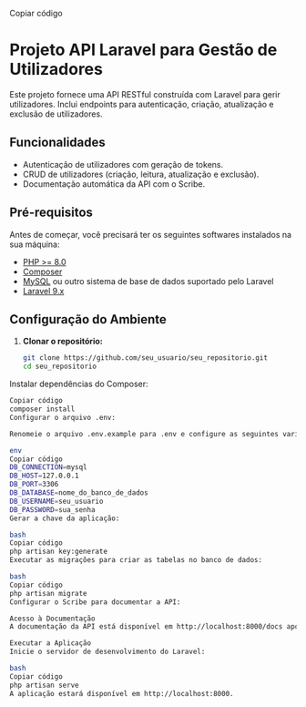 
Copiar código
# Projeto API Laravel para Gestão de Utilizadores

Este projeto fornece uma API RESTful construída com Laravel para gerir utilizadores. Inclui endpoints para autenticação, criação, atualização e exclusão de utilizadores.

## Funcionalidades

- Autenticação de utilizadores com geração de tokens.
- CRUD de utilizadores (criação, leitura, atualização e exclusão).
- Documentação automática da API com o Scribe.

## Pré-requisitos

Antes de começar, você precisará ter os seguintes softwares instalados na sua máquina:

- [PHP >= 8.0](https://www.php.net/)
- [Composer](https://getcomposer.org/)
- [MySQL](https://www.mysql.com/) ou outro sistema de base de dados suportado pelo Laravel
- [Laravel 9.x](https://laravel.com/)

## Configuração do Ambiente

1. **Clonar o repositório:**

   ```bash
   git clone https://github.com/seu_usuario/seu_repositorio.git
   cd seu_repositorio
Instalar dependências do Composer:

  ```bash
Copiar código
composer install
Configurar o arquivo .env:

Renomeie o arquivo .env.example para .env e configure as seguintes variáveis com as suas credenciais de base de dados:

env
Copiar código
DB_CONNECTION=mysql
DB_HOST=127.0.0.1
DB_PORT=3306
DB_DATABASE=nome_do_banco_de_dados
DB_USERNAME=seu_usuario
DB_PASSWORD=sua_senha
Gerar a chave da aplicação:

bash
Copiar código
php artisan key:generate
Executar as migrações para criar as tabelas no banco de dados:

bash
Copiar código
php artisan migrate
Configurar o Scribe para documentar a API:

Acesso à Documentação
A documentação da API está disponível em http://localhost:8000/docs após a geração com o Scribe.

Executar a Aplicação
Inicie o servidor de desenvolvimento do Laravel:

bash
Copiar código
php artisan serve
A aplicação estará disponível em http://localhost:8000.
